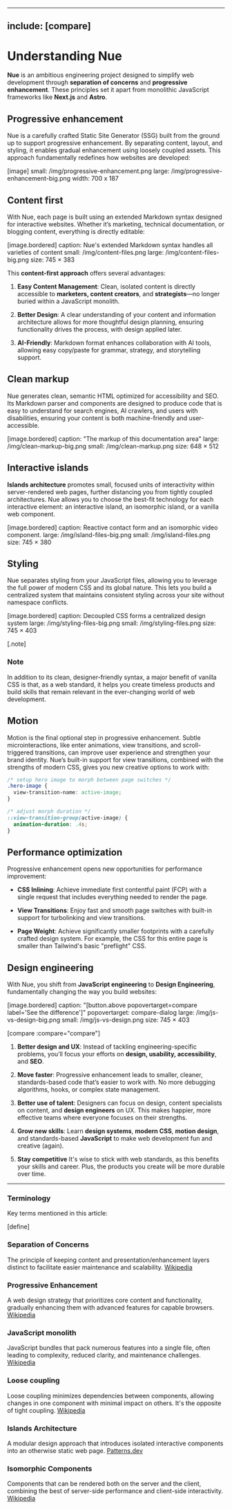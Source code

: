 
---
include: [compare]
---

# Understanding Nue
**Nue** is an ambitious engineering project designed to simplify web development through **separation of concerns** and **progressive enhancement**. These principles set it apart from monolithic JavaScript frameworks like **Next.js** and **Astro**.

## Progressive enhancement
Nue is a carefully crafted Static Site Generator (SSG) built from the ground up to support progressive enhancement. By separating content, layout, and styling, it enables gradual enhancement using loosely coupled assets. This approach fundamentally redefines how websites are developed:

[image]
  small: /img/progressive-enhancement.png
  large: /img/progressive-enhancement-big.png
  width: 700 x 187


## Content first
With Nue, each page is built using an extended Markdown syntax designed for interactive websites. Whether it’s marketing, technical documentation, or blogging content, everything is directly editable:

[image.bordered]
  caption: Nue's extended Markdown syntax handles all varieties of content
  small: /img/content-files.png
  large: /img/content-files-big.png
  size: 745 × 383

This **content-first approach** offers several advantages:

1. **Easy Content Management**: Clean, isolated content is directly accessible to **marketers, content creators**, and **strategists**—no longer buried within a JavaScript monolith.

2. **Better Design**: A clear understanding of your content and information architecture allows for more thoughtful design planning, ensuring functionality drives the process, with design applied later.

3. **AI-Friendly**: Markdown format enhances collaboration with AI tools, allowing easy copy/paste for grammar, strategy, and storytelling support.


## Clean markup
Nue generates clean, semantic HTML optimized for accessibility and SEO. Its Markdown parser and components are designed to produce code that is easy to understand for search engines, AI crawlers, and users with disabilities, ensuring your content is both machine-friendly and user-accessible.

[image.bordered]
  caption: "The markup of this documentation area"
  large: /img/clean-markup-big.png
  small: /img/clean-markup.png
  size: 648 × 512



## Interactive islands
**Islands architecture** promotes small, focused units of interactivity within server-rendered web pages, further distancing you from tightly coupled architectures. Nue allows you to choose the best-fit technology for each interactive element: an interactive island, an isomorphic island, or a vanilla web component.


[image.bordered]
  caption: Reactive contact form and an isomorphic video component.
  large: /img/island-files-big.png
  small: /img/island-files.png
  size: 745 × 380



## Styling
Nue separates styling from your JavaScript files, allowing you to leverage the full power of modern CSS and its global nature. This lets you build a centralized system that maintains consistent styling across your site without namespace conflicts.

[image.bordered]
  caption: Decoupled CSS forms a centralized design system
  large: /img/styling-files-big.png
  small: /img/styling-files.png
  size: 745 × 403

[.note]
  ### Note
  In addition to its clean, designer-friendly syntax, a major benefit of vanilla CSS is that, as a web standard, it helps you create timeless products and build skills that remain relevant in the ever-changing world of web development.



## Motion
Motion is the final optional step in progressive enhancement. Subtle microinteractions, like enter animations, view transitions, and scroll-triggered transitions, can improve user experience and strengthen your brand identity. Nue’s built-in support for view transitions, combined with the strengths of modern CSS, gives you new creative options to work with:

```css
/* setup hero image to morph between page switches */
.hero-image {
  view-transition-name: active-image;
}

/* adjust morph duration */
::view-transition-group(active-image) {
  animation-duration: .4s;
}
```


## Performance optimization

Progressive enhancement opens new opportunities for performance improvement:

- **CSS Inlining**: Achieve immediate first contentful paint (FCP) with a single request that includes everything needed to render the page.

- **View Transitions**: Enjoy fast and smooth page switches with built-in support for turbolinking and view transitions.

- **Page Weight**: Achieve significantly smaller footprints with a carefully crafted design system. For example, the CSS for this entire page is smaller than Tailwind's basic "preflight" CSS.



## Design engineering
With Nue, you shift from **JavaScript engineering** to **Design Engineering**, fundamentally changing the way you build websites:

[image.bordered]
  caption: "[button.above popovertarget=compare label='See the difference']"
  popovertarget: compare-dialog
  large: /img/js-vs-design-big.png
  small: /img/js-vs-design.png
  size: 745 × 403


[compare :compare="compare"]


1. **Better design and UX**: Instead of tackling engineering-specific problems, you’ll focus your efforts on **design, usability, accessibility**, and **SEO**.

2. **Move faster**: Progressive enhancement leads to smaller, cleaner, standards-based code that’s easier to work with. No more debugging algorithms, hooks, or complex state management.

3. **Better use of talent**: Designers can focus on design, content specialists on content, and **design engineers** on UX. This makes happier, more effective teams where everyone focuses on their strengths.

4. **Grow new skills**: Learn **design systems**, **modern CSS**, **motion design**, and standards-based **JavaScript** to make web development fun and creative (again).

5. **Stay competitive** It's wise to stick with web standards, as this benefits your skills and career. Plus, the products you create will be more durable over time.

- - -

### Terminology
Key terms mentioned in this article:

[define]
  ### Separation of Concerns
  The principle of keeping content and presentation/enhancement layers distinct to facilitate easier maintenance and scalability.
  [Wikipedia](//en.wikipedia.org/wiki/Separation_of_content_and_presentation)

  ### Progressive Enhancement
  A web design strategy that prioritizes core content and functionality, gradually enhancing them with advanced features for capable browsers.
  [Wikipedia](//en.wikipedia.org/wiki/Progressive_enhancement)

  ### JavaScript monolith
  JavaScript bundles that pack numerous features into a single file, often leading to complexity, reduced clarity, and maintenance challenges.
  [Wikipedia](//en.wikipedia.org/wiki/Monolithic_application)

  ### Loose coupling
  Loose coupling minimizes dependencies between components, allowing changes in one component with minimal impact on others. It's the opposite of tight coupling.
  [Wikipedia](//en.wikipedia.org/wiki/Coupling_(computer_programming))

  ### Islands Architecture
  A modular design approach that introduces isolated interactive components into an otherwise static web page.
  [Patterns.dev](//www.patterns.dev/vanilla/islands-architecture/)

  ### Isomorphic Components
  Components that can be rendered both on the server and the client, combining the best of server-side performance and client-side interactivity.
  [Wikipedia](//en.wikipedia.org/wiki/Isomorphic_JavaScript)

